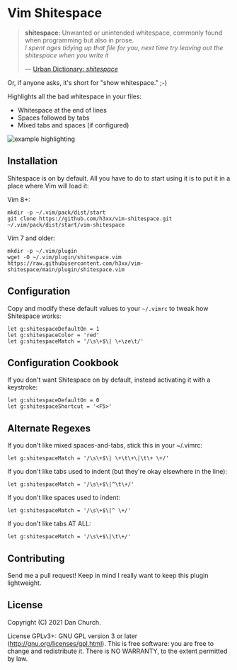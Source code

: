 # Vim Shitespace

> **shitespace:** Unwanted or unintended whitespace, commonly found when
> programming but also in prose.<br />
> *I spent ages tidying up that file for you, next time try leaving out the
> shitespace when you write it*
>
> &mdash; [Urban Dictionary: *shitespace*](https://www.urbandictionary.com/define.php?term=shitespace)

Or, if anyone asks, it's short for "show whitespace." ;-)

Highlights all the bad whitespace in your files:

- Whitespace at the end of lines
- Spaces followed by tabs
- Mixed tabs and spaces (if configured)

![example highlighting](../images/example.png)

## Installation

Shitespace is on by default. All you have to do to start using it is to put it
in a place where Vim will load it:

Vim 8+:

    mkdir -p ~/.vim/pack/dist/start
    git clone https://github.com/h3xx/vim-shitespace.git ~/.vim/pack/dist/start/vim-shitespace

Vim 7 and older:

    mkdir -p ~/.vim/plugin
    wget -O ~/.vim/plugin/shitespace.vim https://raw.githubusercontent.com/h3xx/vim-shitespace/main/plugin/shitespace.vim

## Configuration

Copy and modify these default values to your `~/.vimrc` to tweak how Shitespace
works:

    let g:shitespaceDefaultOn = 1
    let g:shitespaceColor = 'red'
    let g:shitespaceMatch = '/\s\+$\| \+\ze\t/'

## Configuration Cookbook

If you don't want Shitespace on by default, instead activating it with a
keystroke:

    let g:shitespaceDefaultOn = 0
    let g:shitespaceShortcut = '<F5>'

## Alternate Regexes

If you don't like mixed spaces-and-tabs, stick this in your ~/.vimrc:

    let g:shitespaceMatch = '/\s\+$\| \+\t\+\|\t\+ \+/'

If you don't like tabs used to indent (but they're okay elsewhere in the line):

    let g:shitespaceMatch = '/\s\+$\|^\t\+/'

If you don't like spaces used to indent:

    let g:shitespaceMatch = '/\s\+$\|^ \+/'

If you don't like tabs AT ALL:

    let g:shitespaceMatch = '/\s\+$\|\t\+/'

## Contributing

Send me a pull request! Keep in mind I really want to keep this plugin
lightweight.

## License

Copyright (C) 2021 Dan Church.

License GPLv3+: GNU GPL version 3 or later (http://gnu.org/licenses/gpl.html).
This is free software: you are free to change and redistribute it. There is NO
WARRANTY, to the extent permitted by law.
